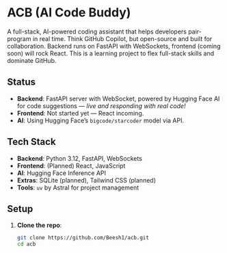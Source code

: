 # ACB (AI Code Buddy)

A full-stack, AI-powered coding assistant that helps developers pair-program in real time. Think GitHub Copilot, but open-source and built for collaboration. Backend runs on FastAPI with WebSockets, frontend (coming soon) will rock React. This is a learning project to flex full-stack skills and dominate GitHub.

## Status
- **Backend**: FastAPI server with WebSocket, powered by Hugging Face AI for code suggestions — *live and responding with real code!*
- **Frontend**: Not started yet — React incoming.
- **AI**: Using Hugging Face’s `bigcode/starcoder` model via API.

## Tech Stack
- **Backend**: Python 3.12, FastAPI, WebSockets
- **Frontend**: (Planned) React, JavaScript
- **AI**: Hugging Face Inference API
- **Extras**: SQLite (planned), Tailwind CSS (planned)
- **Tools**: `uv` by Astral for project management

## Setup
1. **Clone the repo**:
   ```bash
   git clone https://github.com/Beesh1/acb.git
   cd acb